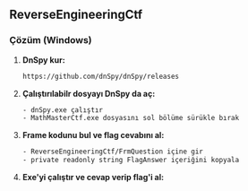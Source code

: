 ## ReverseEngineeringCtf

### Çözüm (Windows)

1. **DnSpy kur:**
   ```sh
   https://github.com/dnSpy/dnSpy/releases
   ```

2. **Çalıştırılabilr dosyayı DnSpy da aç:**
   ```sh
   - dnSpy.exe çalıştır
   - MathMasterCtf.exe dosyasını sol bölüme sürükle bırak
   ```

3. **Frame kodunu bul ve flag cevabını al:**
   ```sh
   - ReverseEngineeringCtf/FrmQuestion içine gir
   - private readonly string FlagAnswer içeriğini kopyala
   ```

4. **Exe'yi çalıştır ve cevap verip flag'i al:**
